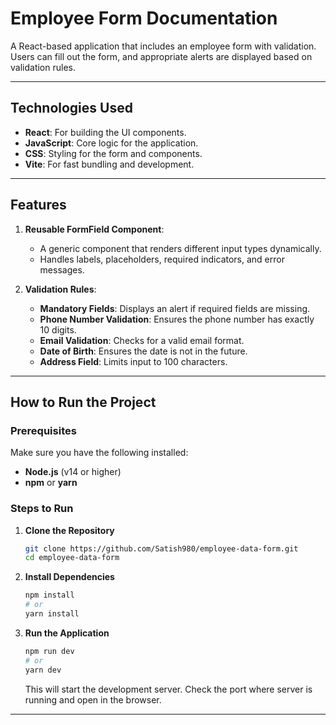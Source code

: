 # Employee Form Documentation


A React-based application that includes an employee form with validation. Users can fill out the form, and appropriate alerts are displayed based on validation rules.

---

## Technologies Used
- **React**: For building the UI components.
- **JavaScript**: Core logic for the application.
- **CSS**: Styling for the form and components.
- **Vite**: For fast bundling and development.

---

## Features
1. **Reusable FormField Component**: 
   - A generic component that renders different input types dynamically.
   - Handles labels, placeholders, required indicators, and error messages.
   
2. **Validation Rules**: 
   - **Mandatory Fields**: Displays an alert if required fields are missing.
   - **Phone Number Validation**: Ensures the phone number has exactly 10 digits.
   - **Email Validation**: Checks for a valid email format.
   - **Date of Birth**: Ensures the date is not in the future.
   - **Address Field**: Limits input to 100 characters.

---

## How to Run the Project

### Prerequisites
Make sure you have the following installed:
- **Node.js** (v14 or higher)
- **npm** or **yarn**

### Steps to Run

1. **Clone the Repository**
   ```bash
   git clone https://github.com/Satish980/employee-data-form.git
   cd employee-data-form
   ```

2. **Install Dependencies**
   ```bash
   npm install
   # or
   yarn install
   ```

3. **Run the Application**
   ```bash
   npm run dev
   # or
   yarn dev
   ```
   This will start the development server. Check the port where server is running and open in the browser.

---
